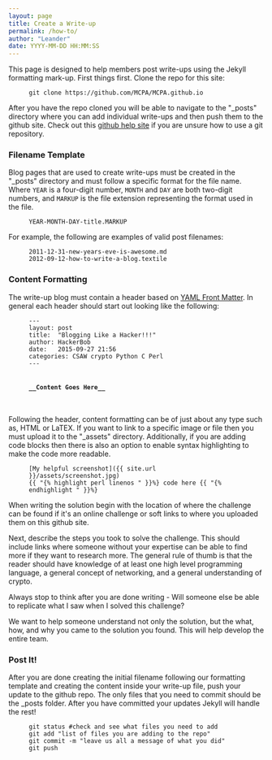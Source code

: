 ```yaml
---
layout: page
title: Create a Write-up
permalink: /how-to/
author: "Leander"
date: YYYY-MM-DD HH:MM:SS
---
```


This page is designed to help members post write-ups using the Jekyll formatting mark-up. First things first. Clone the repo for this site:

<figure class="highlight"><pre><code class="language-text" data-lang="text">git clone https://github.com/MCPA/MCPA.github.io </code></pre></figure>

After you have the repo cloned you will be able to navigate to the "_posts" directory where you can add individual write-ups and then push them to the github site. Check out this <a name="Help Site" href="http://gitref.org/basic/">github help site</a> if you are unsure how to use a git repository.

<h3>Filename Template</h3>
Blog pages that are used to create write-ups must be created in the "_posts" directory and must follow a specific format for the file name. Where <code>YEAR</code> is a four-digit number, <code>MONTH</code> and <code>DAY</code> are both two-digit numbers, and <code>MARKUP</code> is the file extension representing the format used in the file.

<figure class="highlight"><pre><code class="language-text" data-lang="text">YEAR-MONTH-DAY-title.MARKUP </code></pre></figure>

 For example, the following are examples of valid post filenames:

<figure class="highlight"><pre><code class="language-text" data-lang="text">2011-12-31-new-years-eve-is-awesome.md
2012-09-12-how-to-write-a-blog.textile</code></pre></figure>

<h3>Content Formatting</h3>
The write-up blog must contain a header based on <a href="http://jekyllrb.com/docs/frontmatter/" hname="YAML Front Matter Link">YAML Front Matter</a>. In general each header should start out looking like the following:

<figure class="highlight"><pre><code class="language-text" data-lang="text">---
layout: post
title:  "Blogging Like a Hacker!!!"
author: HackerBob
date:   2015-09-27 21:56
categories: CSAW crypto Python C Perl
---

<h4>__Content Goes Here__</4>

</code></pre></figure>

Following the header, content formatting can be of just about any type such as, HTML or LaTEX. If you want to link to a specific image or file then you must upload it to the "_assets" directory. Additionally, if you are adding code blocks then there is also an option to enable syntax highlighting to make the code more readable.

<figure class="highlight"><pre><code class="language-text" data-lang="text">[My helpful screenshot]({{ site.url }}/assets/screenshot.jpg)
{{ "{% highlight perl linenos " }}%} code here {{ "{% endhighlight " }}%}</code></pre></figure>

When writing the solution begin with the location of where the challenge can be found if it's an online challenge or soft links to where you uploaded them on this github site.

Next, describe the steps you took to solve the challenge. This should include links where someone without your expertise can be able to find more if they want to research more. The general rule of thumb is that the reader should have knowledge of at least one high level programming language, a general concept of networking, and a general understanding of crypto.

Always stop to think after you are done writing - Will someone else be able to replicate what I saw when I solved this challenge?

We want to help someone understand not only the solution, but the what, how, and why you came to the solution you found. This will help develop the entire team.

<h3>Post It!</h3>
After you are done creating the initial filename following our formatting template and creating the content inside your write-up file, push your update to the github repo. The only files that you need to commit should be the _posts folder. After you have committed your updates Jekyll will handle the rest!

<figure class="highlight"><pre><code class="language-text" data-lang="text">git status #check and see what files you need to add
git add "list of files you are adding to the repo"
git commit -m "leave us all a message of what you did"
git push</code></pre></figure>
